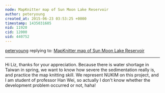 ```yaml
---
node: MapKnitter map of Sun Moon Lake Reservoir
author: peteryoung
created_at: 2015-06-23 03:53:25 +0000
timestamp: 1435031605
nid: 11920
cid: 12000
uid: 440752
---
```




[peteryoung](../profile/peteryoung) replying to: [MapKnitter map of Sun Moon Lake Reservoir](../notes/peteryoung/05-31-2015/mapknitter-map-of-sun-moon-lake-reservoir)

----
Hi Liz, thanks for your appreciation. Because there is water shortage in Taiwan in spring, we want to know how severe the sedimentation really is, and practice the map knitting skill. We represent NUKIM on this project, and I am student of professor Han Wei, so actually I don't know whether the development problem occurred or not, haha!